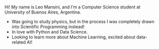 Hi! My name is Leo Mansini, and I'm a Computer Science student at University of Buenos Aires, Argentina.
- Was going to study physics, but in the process I was completely drawn into Scientific Programming instead!
- In love with Python and Data Science.
- Looking to learn more about Machine Learning, excited about data-related AI!

<!---
LeoMansini/LeoMansini is a ✨ special ✨ repository because its `README.md` (this file) appears on your GitHub profile.
You can click the Preview link to take a look at your changes.
--->
